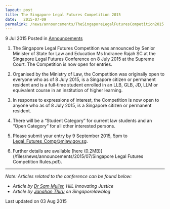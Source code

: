 ```yaml
---
layout: post
title: The Singapore Legal Futures Competition 2015
date:   2015-07-09
permalink: /news/announcements/TheSingaporeLegalFuturesCompetition2015
---
```


9 Jul 2015 Posted in [Announcements](/news/announcements)

1. The Singapore Legal Futures Competition was announced by Senior Minister of State for Law and Education Ms Indranee Rajah SC at the Singapore Legal Futures Conference on 8 July 2015 at the Supreme Court. The Competition is now open for entries.

2. Organised by the Ministry of Law, the Competition was originally open to everyone who as of 8 July 2015, is a Singapore citizen or permanent resident and is a full-time student enrolled in an LLB, GLB, JD, LLM or equivalent course in an institution of higher learning. 

3. In response to expressions of interest, the Competition is now open to anyone who as of 8 July 2015, is a Singapore citizen or permanent resident.

4. There will be a “Student Category” for current law students and an “Open Category” for all other interested persons.

5. Please submit your entry by 9 September 2015, 5pm to <Legal_Futures_Comp@mlaw.gov.sg>.

6. Further details are available [here (0.2MB)](/files/news/announcements/2015/07/Singapore Legal Futures Competition Rules.pdf).


---

*Note: Articles related to the conference can be found below:*

* *Article by [Dr Sam Muller](http://www.hiil.org/insight/legal-futures-of-singapore), HiiL Innovating Justice*
* *Article by [Janahan Thiru](http://www.singaporelawblog.sg/blog/article/124) on Singaporelawblog*



<p class="right-side-updated">Last updated on 03 Aug 2015</p> 
